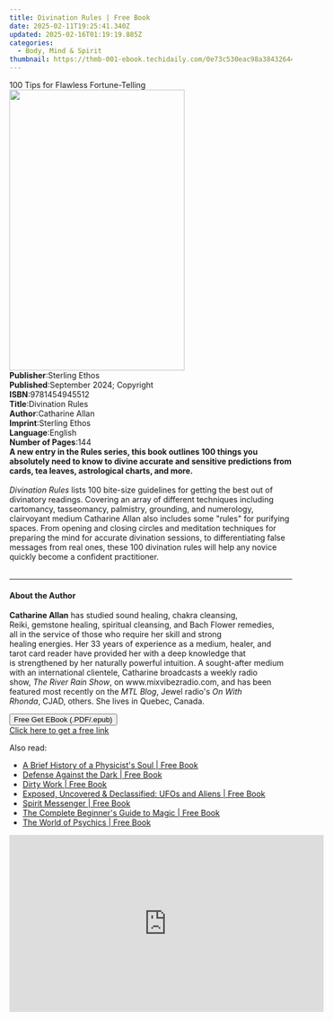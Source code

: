 ```yaml
---
title: Divination Rules | Free Book
date: 2025-02-11T19:25:41.340Z
updated: 2025-02-16T01:19:19.885Z
categories:
  - Body, Mind & Spirit
thumbnail: https://thmb-001-ebook.techidaily.com/0e73c530eac98a3843264476d5ee14717b2dfacfc6aff20499c2006a5b6c6f30.jpg
---
```

<main id="book-container">
  <div class="flex flex-col">
    <div class="book-brief flex-1 py-6 px-4 sm:p-6 md:py-10 md:px-8">
      <!-- brief-->
      <div class="book-brief-main">100 Tips for Flawless Fortune-Telling</div>
    </div>
    <div
      class="book-meta-info flex-1 grid gap-4 col-start-1 col-end-3 row-start-1 sm:mb-6 sm:grid-cols-4 lg:gap-6 lg:col-start-2 lg:row-end-6 lg:row-span-6 lg:mb-0"
    >
      <div
        class="book-meta-info-left place-content-center mt-4 p-4 text-sm leading-6 col-start-2 col-span-2 dark:text-slate-400"
      >
        <img
          class="w-full h-500 object-cover rounded-lg sm:h-255 sm:col-span-2 lg:col-span-full"
          src="https://img-001-ebook.techidaily.com/b669bad4860282e2406861675ad78142ba5351b28a93fb5808d20d7f5b09fb83.jpg"
          alt=""
          width="312"
          height="500"
        />
      </div>
      <div
        class="book-meta-info-right mt-2 col-start-1 row-start-2 col-span-3 self-center"
      >
        <!-- meta data  -->
        <div class="flex flex-col px-4 md:px-8">
          <div class="flex-1">
            <strong>Publisher</strong>:<span class="px-2">Sterling Ethos</span>
          </div>
          <div class="flex-1">
            <strong>Published</strong>:<span class="px-2"
              >September 2024; Copyright</span
            >
          </div>
          <div class="flex-1">
            <strong>ISBN</strong>:<span class="px-2">9781454945512</span>
          </div>
          <div class="flex-1">
            <strong>Title</strong>:<span class="px-2">Divination Rules</span>
          </div>
          <div class="flex-1">
            <strong>Author</strong>:<span class="px-2">Catharine Allan</span>
          </div>
          <div class="flex-1">
            <strong>Imprint</strong>:<span class="px-2">Sterling Ethos</span>
          </div>
          <div class="flex-1">
            <strong>Language</strong>:<span class="px-2">English</span>
          </div>
          <div class="flex-1">
            <strong>Number of Pages</strong>:<span class="px-2">144</span>
          </div>
        </div>
      </div>
    </div>
    <div class="book-description flex-1 py-6 px-4 sm:p-6 md:py-10 md:px-8">
      <div class="book-description-main">
        <div accordion-content="" id="description">
          <b
            >A new entry in the Rules series, this book outlines 100 things you
            absolutely need to know to divine accurate and sensitive predictions
            from cards, tea leaves, astrological charts, and
            more.&nbsp;&nbsp;</b
          ><br /><br /><i>Divination Rules</i> lists 100 bite-size guidelines
          for getting the best out of divinatory readings. Covering an array of
          different techniques including cartomancy, tasseomancy, palmistry,
          grounding, and numerology, clairvoyant medium Catharine Allan also
          includes some "rules" for purifying spaces. From opening and closing
          circles and meditation techniques for preparing the mind for accurate
          divination sessions, to differentiating false messages from real ones,
          these 100 divination rules will help any novice quickly become a
          confident practitioner.&nbsp;<br /><br />
        </div>
      </div>
    </div>
    <div class="book-excerpts flex-1 py-6 px-4 sm:p-6 md:py-10 md:px-8">
      <!-- excerpts-->
      <div class="book-excerpts-main">
        <hr />
        <h4 class="placeholder placeholder-heading">
          <span>About the Author</span>
        </h4>
        <p>
          <b>Catharine Allan</b>&nbsp;has studied sound healing, chakra
          cleansing, Reiki,&nbsp;gemstone healing, spiritual cleansing, and Bach
          Flower remedies, all&nbsp;in the service of those who require her
          skill and strong healing&nbsp;energies.&nbsp;Her 33 years of
          experience as a medium, healer, and tarot&nbsp;card reader have
          provided her with a deep knowledge that is&nbsp;strengthened by her
          naturally powerful intuition. A&nbsp;sought-after&nbsp;medium with an
          international clientele, Catharine broadcasts a&nbsp;weekly radio
          show,&nbsp;<i>The River Rain Show</i
          >,&nbsp;on&nbsp;www.mixvibezradio.com, and has been featured most
          recently on&nbsp;the&nbsp;<i>MTL Blog</i>,&nbsp;Jewel radio's
          <i>On With Rhonda</i>,&nbsp;CJAD, others.​ She lives in Quebec,
          Canada.
        </p>
      </div>
    </div>
    <div
      class="book-about-author flex-1 py-6 px-4 sm:p-6 md:py-10 md:px-8"
    ></div>
    <div class="book-free-get flex-1 py-6 px-4 sm:p-6 md:py-10 md:px-8">
      <button
        id="btn-free-get"
        class="bg-blue-500 hover:bg-blue-700 text-white font-bold py-2 px-4 rounded"
      >
        Free Get EBook (.PDF/.epub)
      </button>
      <div id="countdown-display" class="px-2 text-lg mt-2"></div>
      <a
        id="free-link"
        class="hidden bg-blue-500 hover:bg-blue-700 text-white font-bold py-2 px-4 rounded"
        href="https://www.ebooks.com/en-us/book/211252485/divination-rules/catharine-allan/"
        target="_blank"
        >Click here to get a free link</a
      >
    </div>
    <script>
      let countdownTime = 0;
      let countdownInterval = null;
      document
        .getElementById('btn-free-get')
        .addEventListener('click', startCountdown);
      function startCountdown() {
        countdownTime = new Date().getTime() + 60000 * 3;
        countdownInterval = setInterval(updateCountdown, 1000);
        document.getElementById('btn-free-get').disabled = true;
        document
          .getElementById('btn-free-get')
          .classList.add('bg-gray-500', 'cursor-not-allowed');
      }
      function updateCountdown() {
        let currentTime = new Date().getTime();
        let timeLeft = countdownTime - currentTime;
        let secondsLeft = Math.floor(timeLeft / 1000);
        document.getElementById('countdown-display').innerHTML =
          `Remaining time: ${secondsLeft} seconds.`;
        if (secondsLeft <= 0) {
          clearInterval(countdownInterval);
          document.getElementById('btn-free-get').classList.add('hidden');
          document.getElementById('free-link').classList.remove('hidden');
          document.getElementById('countdown-display').innerHTML = '';
        }
      }
    </script>
  </div>
</main>

<ins class="adsbygoogle"
      style="display:block"
      data-ad-client="ca-pub-7571918770474297"
      data-ad-slot="8358498916"
      data-ad-format="auto"
      data-full-width-responsive="true"></ins>
    

<span class="atpl-alsoreadstyle">Also read:</span>
<div><ul>
<li><a href="https://novels-ebooks.techidaily.com/209537987-9781943869428-a-brief-history-of-a-physicists-soul/"><u>A Brief History of a Physicist's Soul | Free Book</u></a></li>
<li><a href="https://novels-ebooks.techidaily.com/209539765-9781601636560-defense-against-the-dark/"><u>Defense Against the Dark | Free Book</u></a></li>
<li><a href="https://novels-ebooks.techidaily.com/209539852-9781581771527-dirty-work/"><u>Dirty Work | Free Book</u></a></li>
<li><a href="https://novels-ebooks.techidaily.com/209539767-9781601636539-exposed-uncovered-declassified-ufos-and-aliens/"><u>Exposed, Uncovered & Declassified: UFOs and Aliens | Free Book</u></a></li>
<li><a href="https://novels-ebooks.techidaily.com/209533150-9781848504417-spirit-messenger/"><u>Spirit Messenger | Free Book</u></a></li>
<li><a href="https://novels-ebooks.techidaily.com/209539933-9780883915752-the-complete-beginners-guide-to-magic/"><u>The Complete Beginner's Guide to Magic | Free Book</u></a></li>
<li><a href="https://novels-ebooks.techidaily.com/209533170-9781781803783-the-world-of-psychics/"><u>The World of Psychics | Free Book</u></a></li>
</ul></div>

<!-- affiliate ads begin -->
<iframe width="560" height="315" src="https://www.youtube.com/embed/PD0vq5qAYkw?si=5H3KWtCfUOYg1Nlv" title="YouTube video player" frameborder="0" allow="accelerometer; autoplay; clipboard-write; encrypted-media; gyroscope; picture-in-picture; web-share" referrerpolicy="strict-origin-when-cross-origin" allowfullscreen></iframe>
<!-- affiliate ads end -->

